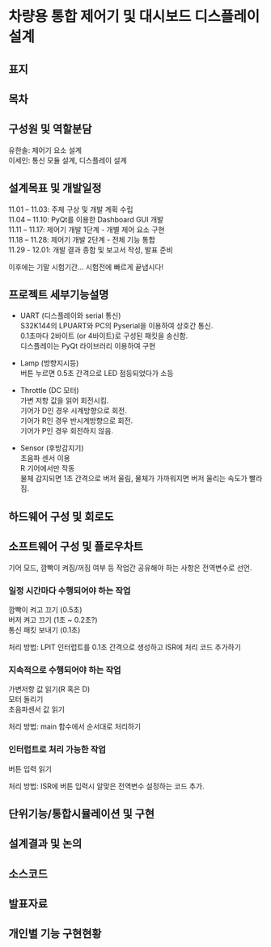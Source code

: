 # 차량용 통합 제어기 및 대시보드 디스플레이 설계

## 표지

## 목차

## 구성원 및 역할분담
유한솔: 제어기 요소 설계  
이세인: 통신 모듈 설계, 디스플레이 설계

## 설계목표 및 개발일정
11.01 – 11.03: 주제 구상 및 개발 계획 수립  
11.04 – 11.10: PyQt를 이용한 Dashboard GUI 개발  
11.11 – 11.17: 제어기 개발 1단계 - 개별 제어 요소 구현  
11.18 – 11.28: 제어기 개발 2단계 - 전체 기능 통합  
11.29 - 12.01: 개발 결과 종합 및 보고서 작성, 발표 준비
  
이후에는 기말 시험기간... 시험전에 빠르게 끝냅시다!  

## 프로젝트 세부기능설명

* UART (디스플레이와 serial 통신)  
S32K144의 LPUART와 PC의 Pyserial을 이용하여 상호간 통신.  
0.1초마다 2바이트 (or 4바이트)로 구성된 패킷을 송신함.  
디스플레이는 PyQt 라이브러리 이용하여 구현


* Lamp (방향지시등)  
버튼 누르면 0.5초 간격으로 LED 점등되었다가 소등


* Throttle (DC 모터)  
가변 저항 값을 읽어 회전시킴.  
기어가 D인 경우 시계방향으로 회전.  
기어가 R인 경우 반시계방향으로 회전.  
기어가 P인 경우 회전하지 않음.


* Sensor (후방감지기)  
초음파 센서 이용  
R 기어에서만 작동  
물체 감지되면 1초 간격으로 버저 울림, 물체가 가까워지면 버저 울리는 속도가 빨라짐.

## 하드웨어 구성 및 회로도

## 소프트웨어 구성 및 플로우차트

기어 모드, 깜빡이 켜짐/꺼짐 여부 등 작업간 공유해야 하는 사항은 전역변수로 선언.

### 일정 시간마다 수행되어야 하는 작업

깜빡이 켜고 끄기 (0.5초)  
버저 켜고 끄기 (1초 ~ 0.2초?)  
통신 패킷 보내기 (0.1초)

처리 방법: LPIT 인터럽트를 0.1초 간격으로 생성하고 ISR에 처리 코드 추가하기

### 지속적으로 수행되어야 하는 작업

가변저항 값 읽기(R 혹은 D)  
모터 돌리기  
초음파센서 값 읽기  

처리 방법: main 함수에서 순서대로 처리하기

### 인터럽트로 처리 가능한 작업

버튼 입력 읽기  

처리 방법: ISR에 버튼 입력시 알맞은 전역변수 설정하는 코드 추가.

## 단위기능/통합시뮬레이션 및 구현

## 설계결과 및 논의

## 소스코드

## 발표자료

## 개인별 기능 구현현황

